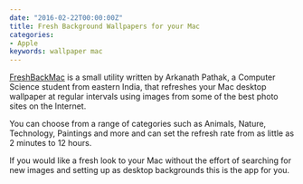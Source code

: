 ```yaml
---
date: "2016-02-22T00:00:00Z"
title: Fresh Background Wallpapers for your Mac
categories:
- Apple
keywords: wallpaper mac 
---
```

[FreshBackMac](http://arkanath.com/FreshBackMac/) is a small utility written by Arkanath Pathak, a Computer Science student from eastern India, that refreshes your Mac desktop wallpaper at regular intervals using images from some of the best photo sites on the Internet.

You can choose from a range of categories such as Animals, Nature, Technology, Paintings and more and can set the refresh rate from as little as 2 minutes to 12 hours.

If you would like a fresh look to your Mac without the effort of searching for new images and setting up as desktop backgrounds this is the app for you.

 
